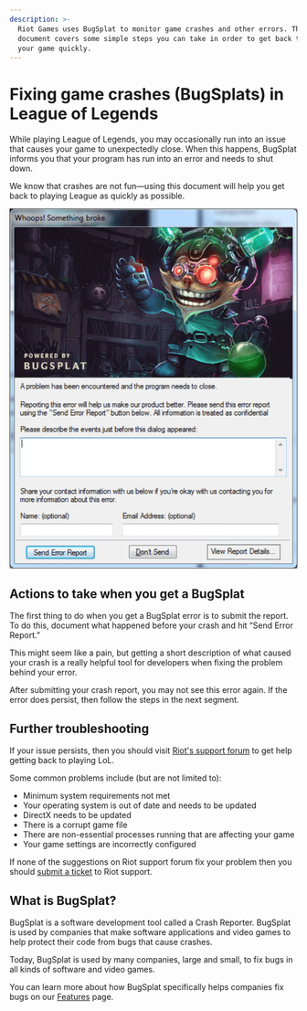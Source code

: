 ```yaml
---
description: >-
  Riot Games uses BugSplat to monitor game crashes and other errors. This
  document covers some simple steps you can take in order to get back to playing
  your game quickly.
---
```


# Fixing game crashes \(BugSplats\) in League of Legends

While playing League of Legends, you may occasionally run into an issue that causes your game to unexpectedly close. When this happens, BugSplat informs you that your program has run into an error and needs to shut down.

We know that crashes are not fun—using this document will help you get back to playing League as quickly as possible.

![League of Legends Crash Dialog](../../../.gitbook/assets/league-of-legends-crash-dialog.png)

## Actions to take when you get a BugSplat

The first thing to do when you get a BugSplat error is to submit the report. To do this, document what happened before your crash and hit “Send Error Report.”

This might seem like a pain, but getting a short description of what caused your crash is a really helpful tool for developers when fixing the problem behind your error.

After submitting your crash report, you may not see this error again. If the error does persist, then follow the steps in the next segment.

## Further troubleshooting

If your issue persists, then you should visit [Riot's support forum](https://support-leagueoflegends.riotgames.com/hc/en-us/articles/201761974-Troubleshooting-Game-Crashes) to get help getting back to playing LoL.

Some common problems include \(but are not limited to\):

* Minimum system requirements not met
* Your operating system is out of date and needs to be updated
* DirectX needs to be updated
* There is a corrupt game file
* There are non-essential processes running that are affecting your game
* Your game settings are incorrectly configured

If none of the suggestions on Riot support forum fix your problem then you should [submit a ticket](https://support-leagueoflegends.riotgames.com/hc/en-us/requests/new) to Riot support.

## What is BugSplat?

BugSplat is a software development tool called a Crash Reporter. BugSplat is used by companies that make software applications and video games to help protect their code from bugs that cause crashes.

Today, BugSplat is used by many companies, large and small, to fix bugs in all kinds of software and video games.

You can learn more about how BugSplat specifically helps companies fix bugs on our [Features](https://www.bugsplat.com/features/) page.


